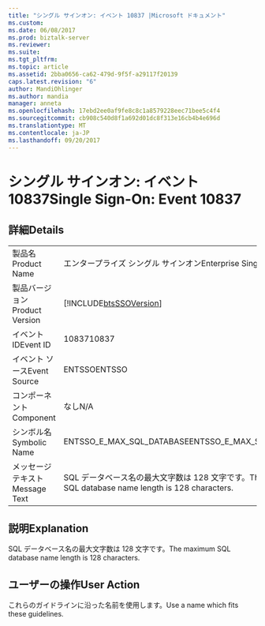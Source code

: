 ```yaml
---
title: "シングル サインオン: イベント 10837 |Microsoft ドキュメント"
ms.custom: 
ms.date: 06/08/2017
ms.prod: biztalk-server
ms.reviewer: 
ms.suite: 
ms.tgt_pltfrm: 
ms.topic: article
ms.assetid: 2bba0656-ca62-479d-9f5f-a29117f20139
caps.latest.revision: "6"
author: MandiOhlinger
ms.author: mandia
manager: anneta
ms.openlocfilehash: 17ebd2ee0af9fe8c8c1a8579228eec71bee5c4f4
ms.sourcegitcommit: cb908c540d8f1a692d01dc8f313e16cb4b4e696d
ms.translationtype: MT
ms.contentlocale: ja-JP
ms.lasthandoff: 09/20/2017
---
```

# <a name="single-sign-on-event-10837"></a><span data-ttu-id="b64a7-102">シングル サインオン: イベント 10837</span><span class="sxs-lookup"><span data-stu-id="b64a7-102">Single Sign-On: Event 10837</span></span>
## <a name="details"></a><span data-ttu-id="b64a7-103">詳細</span><span class="sxs-lookup"><span data-stu-id="b64a7-103">Details</span></span>  
  
|||  
|-|-|  
|<span data-ttu-id="b64a7-104">製品名</span><span class="sxs-lookup"><span data-stu-id="b64a7-104">Product Name</span></span>|<span data-ttu-id="b64a7-105">エンタープライズ シングル サインオン</span><span class="sxs-lookup"><span data-stu-id="b64a7-105">Enterprise Single Sign-On</span></span>|  
|<span data-ttu-id="b64a7-106">製品バージョン</span><span class="sxs-lookup"><span data-stu-id="b64a7-106">Product Version</span></span>|[!INCLUDE[btsSSOVersion](../includes/btsssoversion-md.md)]|  
|<span data-ttu-id="b64a7-107">イベント ID</span><span class="sxs-lookup"><span data-stu-id="b64a7-107">Event ID</span></span>|<span data-ttu-id="b64a7-108">10837</span><span class="sxs-lookup"><span data-stu-id="b64a7-108">10837</span></span>|  
|<span data-ttu-id="b64a7-109">イベント ソース</span><span class="sxs-lookup"><span data-stu-id="b64a7-109">Event Source</span></span>|<span data-ttu-id="b64a7-110">ENTSSO</span><span class="sxs-lookup"><span data-stu-id="b64a7-110">ENTSSO</span></span>|  
|<span data-ttu-id="b64a7-111">コンポーネント</span><span class="sxs-lookup"><span data-stu-id="b64a7-111">Component</span></span>|<span data-ttu-id="b64a7-112">なし</span><span class="sxs-lookup"><span data-stu-id="b64a7-112">N/A</span></span>|  
|<span data-ttu-id="b64a7-113">シンボル名</span><span class="sxs-lookup"><span data-stu-id="b64a7-113">Symbolic Name</span></span>|<span data-ttu-id="b64a7-114">ENTSSO_E_MAX_SQL_DATABASE</span><span class="sxs-lookup"><span data-stu-id="b64a7-114">ENTSSO_E_MAX_SQL_DATABASE</span></span>|  
|<span data-ttu-id="b64a7-115">メッセージ テキスト</span><span class="sxs-lookup"><span data-stu-id="b64a7-115">Message Text</span></span>|<span data-ttu-id="b64a7-116">SQL データベース名の最大文字数は 128 文字です。</span><span class="sxs-lookup"><span data-stu-id="b64a7-116">The maximum SQL database name length is 128 characters.</span></span>|  
  
## <a name="explanation"></a><span data-ttu-id="b64a7-117">説明</span><span class="sxs-lookup"><span data-stu-id="b64a7-117">Explanation</span></span>  
 <span data-ttu-id="b64a7-118">SQL データベース名の最大文字数は 128 文字です。</span><span class="sxs-lookup"><span data-stu-id="b64a7-118">The maximum SQL database name length is 128 characters.</span></span>  
  
## <a name="user-action"></a><span data-ttu-id="b64a7-119">ユーザーの操作</span><span class="sxs-lookup"><span data-stu-id="b64a7-119">User Action</span></span>  
 <span data-ttu-id="b64a7-120">これらのガイドラインに沿った名前を使用します。</span><span class="sxs-lookup"><span data-stu-id="b64a7-120">Use a name which fits these guidelines.</span></span>